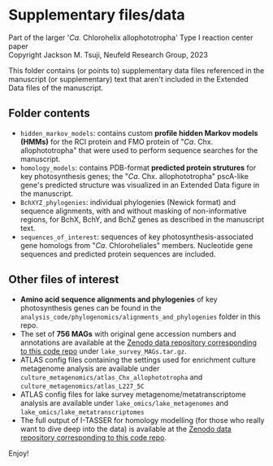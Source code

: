 # Supplementary files/data
Part of the larger '_Ca._ Chlorohelix allophototropha' Type I reaction center paper  
Copyright Jackson M. Tsuji, Neufeld Research Group, 2023

This folder contains (or points to) supplementary data files referenced in the manuscript (or supplementary) text that aren't included in the Extended Data files of the manuscript.

## Folder contents
- `hidden_markov_models`: contains custom **profile hidden Markov models (HMMs)** for the RCI protein and FMO protein of "_Ca_. Chx. allophototropha" that were used to perform sequence searches for the manuscript.
- `homology_models`: contains PDB-format **predicted protein strutures** for key photosynthesis genes; the "_Ca_. Chx. allophototropha" pscA-like gene's predicted structure was visualized in an Extended Data figure in the manuscript.
- `BchXYZ_phylogenies`: individual phylogenies (Newick format) and sequence alignments, with and without masking of non-informative regions, for BchX, BchY, and BchZ genes as described in the manuscript text.
- `sequences_of_interest`: sequences of key photosynthesis-associated gene homologs from "_Ca_. Chloroheliales" members. Nucleotide gene sequences and predicted protein sequences are included.

## Other files of interest
- **Amino acid sequence alignments and phylogenies** of key photosynthesis genes can be found in the `analysis_code/phylogenomics/alignments_and_phylogenies` folder in this repo.
- The set of **756 MAGs** with original gene accession numbers and annotations are available at the [Zenodo data repository corresponding to this code repo](https://doi.org/10.5281/zenodo.3930110) under `lake_survey_MAGs.tar.gz`.
- ATLAS config files containing the settings used for enrichment culture metagenome analysis are available under `culture_metagenomics/atlas_Chx_allophototropha` and `culture_metagenomics/atlas_L227_5C`
- ATLAS config files for lake survey metagenome/metatranscriptome analysis are available under `lake_omics/lake_metagenomes` and `lake_omics/lake_metatranscriptomes`
- The full output of I-TASSER for homology modelling (for those who really want to dive deep into the data) is available at the [Zenodo data repository corresponding to this code repo](https://doi.org/10.5281/zenodo.3930110).

Enjoy!

